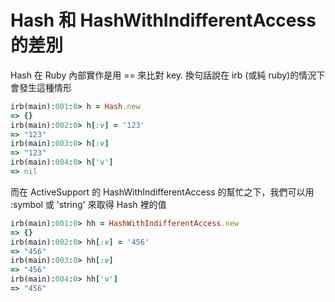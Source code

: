 # Hash 和 HashWithIndifferentAccess 的差別

Hash 在 Ruby 內部實作是用 == 來比對 key. 換句話說在 irb (或純 ruby)的情況下會發生這種情形
```ruby
irb(main):001:0> h = Hash.new
=> {}
irb(main):002:0> h[:v] = '123'
=> "123"
irb(main):003:0> h[:v]
=> "123"
irb(main):004:0> h['v']
=> nil
```
而在 ActiveSupport 的 HashWithIndifferentAccess 的幫忙之下，我們可以用 :symbol 或 'string' 來取得 Hash 裡的值
```ruby
irb(main):001:0> hh = HashWithIndifferentAccess.new
=> {}
irb(main):002:0> hh[:v] = '456'
=> "456"
irb(main):003:0> hh[:v]
=> "456"
irb(main):004:0> hh['v']
=> "456"
```